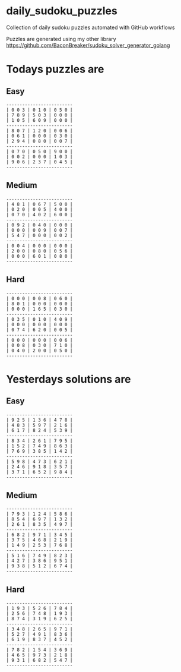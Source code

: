 
# daily_sudoku_puzzles 

Collection of daily sudoku puzzles automated with GitHub workflows 

Puzzles are generated using my other library https://github.com/BaconBreaker/sudoku_solver_generator_golang 
 

# Todays puzzles are 

## Easy 

```
-------------------------
| 0 0 3 | 0 1 0 | 0 5 0 | 
| 7 8 9 | 5 0 3 | 0 0 0 | 
| 1 0 5 | 6 0 9 | 0 0 0 | 
-------------------------
| 8 0 7 | 1 2 0 | 0 0 6 | 
| 0 6 1 | 0 0 0 | 0 3 0 | 
| 2 9 4 | 0 8 0 | 0 0 7 | 
-------------------------
| 0 7 0 | 0 5 0 | 9 0 0 | 
| 0 0 2 | 0 0 0 | 1 0 3 | 
| 9 0 6 | 2 3 7 | 0 4 5 | 
-------------------------
```
## Medium 

```
-------------------------
| 4 8 1 | 0 6 7 | 5 0 0 | 
| 0 2 0 | 0 0 5 | 4 0 0 | 
| 0 7 0 | 4 0 2 | 6 0 0 | 
-------------------------
| 0 9 2 | 0 4 0 | 0 0 0 | 
| 0 0 0 | 0 0 9 | 0 0 7 | 
| 5 4 7 | 0 0 0 | 0 0 2 | 
-------------------------
| 0 0 4 | 0 0 0 | 0 0 0 | 
| 2 0 0 | 0 8 0 | 0 5 6 | 
| 0 0 0 | 6 0 1 | 0 8 0 | 
-------------------------
```
## Hard 

```
-------------------------
| 0 0 0 | 0 0 8 | 0 6 0 | 
| 8 0 1 | 0 0 0 | 0 0 0 | 
| 0 0 0 | 1 6 5 | 0 3 0 | 
-------------------------
| 0 3 5 | 0 1 0 | 4 0 9 | 
| 0 0 0 | 0 0 0 | 0 0 0 | 
| 0 7 4 | 6 2 0 | 0 0 5 | 
-------------------------
| 0 0 0 | 0 0 0 | 0 0 6 | 
| 0 0 8 | 0 3 0 | 7 1 0 | 
| 0 4 0 | 2 0 0 | 0 5 0 | 
-------------------------
```
# Yesterdays solutions are 

## Easy 

```
-------------------------
| 9 2 5 | 1 3 6 | 4 7 8 | 
| 4 8 3 | 5 9 7 | 2 1 6 | 
| 6 1 7 | 8 2 4 | 5 3 9 | 
-------------------------
| 8 3 4 | 2 6 1 | 7 9 5 | 
| 1 5 2 | 7 4 9 | 8 6 3 | 
| 7 6 9 | 3 8 5 | 1 4 2 | 
-------------------------
| 5 9 8 | 4 7 3 | 6 2 1 | 
| 2 4 6 | 9 1 8 | 3 5 7 | 
| 3 7 1 | 6 5 2 | 9 8 4 | 
-------------------------
```
## Medium 

```
-------------------------
| 7 9 3 | 1 2 4 | 5 8 6 | 
| 8 5 4 | 6 9 7 | 1 3 2 | 
| 2 6 1 | 8 3 5 | 4 9 7 | 
-------------------------
| 6 8 2 | 9 7 1 | 3 4 5 | 
| 3 7 5 | 4 6 8 | 2 1 9 | 
| 1 4 9 | 2 5 3 | 7 6 8 | 
-------------------------
| 5 1 6 | 7 4 9 | 8 2 3 | 
| 4 2 7 | 3 8 6 | 9 5 1 | 
| 9 3 8 | 5 1 2 | 6 7 4 | 
-------------------------
```
## Hard 

```
-------------------------
| 1 9 3 | 5 2 6 | 7 8 4 | 
| 2 5 6 | 7 4 8 | 1 9 3 | 
| 8 7 4 | 3 1 9 | 6 2 5 | 
-------------------------
| 3 4 8 | 2 6 5 | 9 7 1 | 
| 5 2 7 | 4 9 1 | 8 3 6 | 
| 6 1 9 | 8 3 7 | 4 5 2 | 
-------------------------
| 7 8 2 | 1 5 4 | 3 6 9 | 
| 4 6 5 | 9 7 3 | 2 1 8 | 
| 9 3 1 | 6 8 2 | 5 4 7 | 
-------------------------
```
